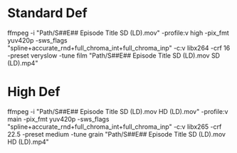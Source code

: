 # Standard Def
ffmpeg -i "Path/S##E## Episode Title SD (LD).mov" -profile:v high -pix_fmt yuv420p -sws_flags "spline+accurate_rnd+full_chroma_int+full_chroma_inp" -c:v libx264 -crf 16 -preset veryslow -tune film "Path/S##E## Episode Title SD (LD).mov SD (LD).mp4"

# High Def
ffmpeg -i "Path/S##E## Episode Title SD (LD).mov HD (LD).mov" -profile:v main -pix_fmt yuv420p -sws_flags "spline+accurate_rnd+full_chroma_int+full_chroma_inp" -c:v libx265 -crf 22.5 -preset medium -tune grain "Path/S##E## Episode Title SD (LD).mov HD (LD).mp4"
